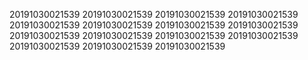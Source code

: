 20191030021539
20191030021539
20191030021539
20191030021539
20191030021539
20191030021539
20191030021539
20191030021539
20191030021539
20191030021539
20191030021539
20191030021539
20191030021539
20191030021539
20191030021539
